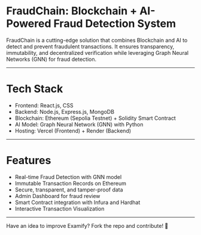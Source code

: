 # FraudChain: Blockchain + AI-Powered Fraud Detection System
FraudChain is a cutting-edge solution that combines Blockchain and AI to detect and prevent fraudulent transactions. It ensures transparency, immutability, and decentralized verification while leveraging Graph Neural Networks (GNN) for fraud detection.

---
# Tech Stack
- Frontend: React.js, CSS
- Backend: Node.js, Express.js, MongoDB
- Blockchain: Ethereum (Sepolia Testnet) + Solidity Smart Contract
- AI Model: Graph Neural Network (GNN) with Python
- Hosting: Vercel (Frontend) + Render (Backend)

---
# Features
- Real-time Fraud Detection with GNN model
- Immutable Transaction Records on Ethereum
- Secure, transparent, and tamper-proof data
- Admin Dashboard for fraud review
- Smart Contract integration with Infura and Hardhat
- Interactive Transaction Visualization

---
Have an idea to improve Examify? Fork the repo and contribute! 🚀
